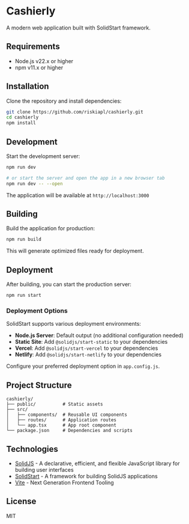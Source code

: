 # Cashierly

A modern web application built with SolidStart framework.

## Requirements

- Node.js v22.x or higher
- npm v11.x or higher

## Installation

Clone the repository and install dependencies:

```bash
git clone https://github.com/riskiapl/cashierly.git
cd cashierly
npm install
```

## Development

Start the development server:

```bash
npm run dev

# or start the server and open the app in a new browser tab
npm run dev -- --open
```

The application will be available at `http://localhost:3000`

## Building

Build the application for production:

```bash
npm run build
```

This will generate optimized files ready for deployment.

## Deployment

After building, you can start the production server:

```bash
npm run start
```

### Deployment Options

SolidStart supports various deployment environments:

- **Node.js Server**: Default output (no additional configuration needed)
- **Static Site**: Add `@solidjs/start-static` to your dependencies
- **Vercel**: Add `@solidjs/start-vercel` to your dependencies
- **Netlify**: Add `@solidjs/start-netlify` to your dependencies

Configure your preferred deployment option in `app.config.js`.

## Project Structure

```
cashierly/
├── public/          # Static assets
├── src/
│   ├── components/  # Reusable UI components
│   ├── routes/      # Application routes
│   └── app.tsx      # App root component
└── package.json     # Dependencies and scripts
```

## Technologies

- [SolidJS](https://solidjs.com) - A declarative, efficient, and flexible JavaScript library for building user interfaces
- [SolidStart](https://start.solidjs.com) - A framework for building SolidJS applications
- [Vite](https://vitejs.dev) - Next Generation Frontend Tooling

## License

MIT
